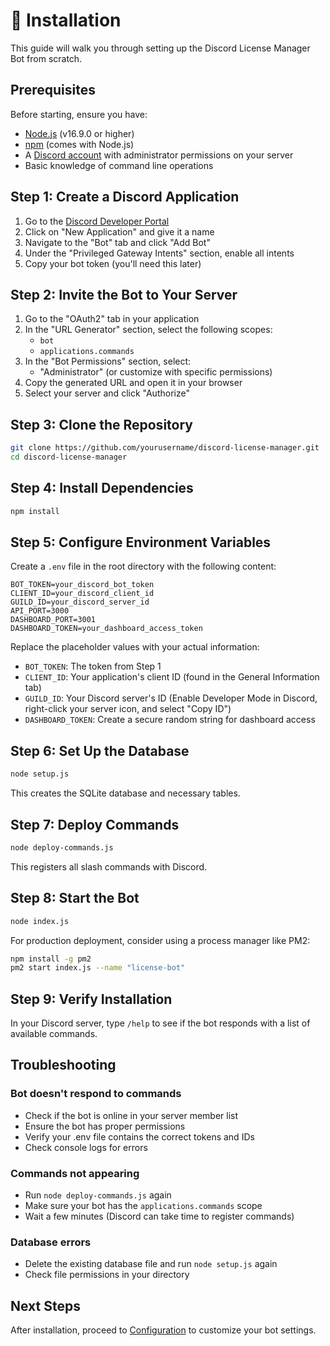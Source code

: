 # 🚀 Installation

This guide will walk you through setting up the Discord License Manager Bot from scratch.

## Prerequisites

Before starting, ensure you have:

- [Node.js](https://nodejs.org/) (v16.9.0 or higher)
- [npm](https://www.npmjs.com/) (comes with Node.js)
- A [Discord account](https://discord.com/) with administrator permissions on your server
- Basic knowledge of command line operations

## Step 1: Create a Discord Application

1. Go to the [Discord Developer Portal](https://discord.com/developers/applications)
2. Click on "New Application" and give it a name
3. Navigate to the "Bot" tab and click "Add Bot"
4. Under the "Privileged Gateway Intents" section, enable all intents
5. Copy your bot token (you'll need this later)

## Step 2: Invite the Bot to Your Server

1. Go to the "OAuth2" tab in your application
2. In the "URL Generator" section, select the following scopes:
   - `bot`
   - `applications.commands`
3. In the "Bot Permissions" section, select:
   - "Administrator" (or customize with specific permissions)
4. Copy the generated URL and open it in your browser
5. Select your server and click "Authorize"

## Step 3: Clone the Repository

```bash
git clone https://github.com/yourusername/discord-license-manager.git
cd discord-license-manager
```

## Step 4: Install Dependencies

```bash
npm install
```

## Step 5: Configure Environment Variables

Create a `.env` file in the root directory with the following content:

```
BOT_TOKEN=your_discord_bot_token
CLIENT_ID=your_discord_client_id
GUILD_ID=your_discord_server_id
API_PORT=3000
DASHBOARD_PORT=3001
DASHBOARD_TOKEN=your_dashboard_access_token
```

Replace the placeholder values with your actual information:
- `BOT_TOKEN`: The token from Step 1
- `CLIENT_ID`: Your application's client ID (found in the General Information tab)
- `GUILD_ID`: Your Discord server's ID (Enable Developer Mode in Discord, right-click your server icon, and select "Copy ID")
- `DASHBOARD_TOKEN`: Create a secure random string for dashboard access

## Step 6: Set Up the Database

```bash
node setup.js
```

This creates the SQLite database and necessary tables.

## Step 7: Deploy Commands

```bash
node deploy-commands.js
```

This registers all slash commands with Discord.

## Step 8: Start the Bot

```bash
node index.js
```

For production deployment, consider using a process manager like PM2:

```bash
npm install -g pm2
pm2 start index.js --name "license-bot"
```

## Step 9: Verify Installation

In your Discord server, type `/help` to see if the bot responds with a list of available commands.

## Troubleshooting

### Bot doesn't respond to commands
- Check if the bot is online in your server member list
- Ensure the bot has proper permissions
- Verify your .env file contains the correct tokens and IDs
- Check console logs for errors

### Commands not appearing
- Run `node deploy-commands.js` again
- Make sure your bot has the `applications.commands` scope
- Wait a few minutes (Discord can take time to register commands)

### Database errors
- Delete the existing database file and run `node setup.js` again
- Check file permissions in your directory

## Next Steps

After installation, proceed to [Configuration](Configuration) to customize your bot settings. 